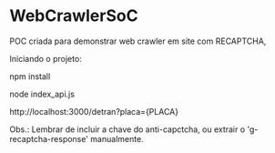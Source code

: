 # WebCrawlerSoC
POC criada para demonstrar web crawler em site com RECAPTCHA,

Iniciando o projeto:

npm install

node index_api.js

http://localhost:3000/detran?placa={PLACA}

Obs.: Lembrar de incluir a chave do anti-capctcha, ou extrair o 'g-recaptcha-response' manualmente.
